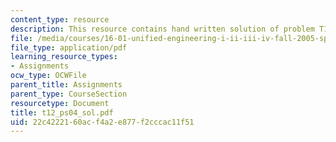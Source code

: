 ```yaml
---
content_type: resource
description: This resource contains hand written solution of problem T12.
file: /media/courses/16-01-unified-engineering-i-ii-iii-iv-fall-2005-spring-2006/22c4222160acf4a2e877f2cccac11f51_t12_ps04_sol.pdf
file_type: application/pdf
learning_resource_types:
- Assignments
ocw_type: OCWFile
parent_title: Assignments
parent_type: CourseSection
resourcetype: Document
title: t12_ps04_sol.pdf
uid: 22c42221-60ac-f4a2-e877-f2cccac11f51
---
```

